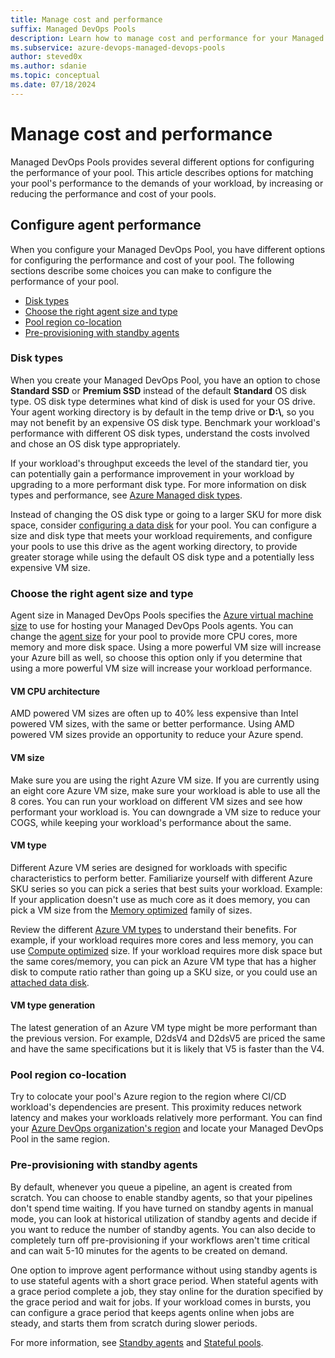 ```yaml
---
title: Manage cost and performance
suffix: Managed DevOps Pools
description: Learn how to manage cost and performance for your Managed DevOps Pools.
ms.subservice: azure-devops-managed-devops-pools
author: steved0x
ms.author: sdanie
ms.topic: conceptual
ms.date: 07/18/2024
---
```


# Manage cost and performance

Managed DevOps Pools provides several different options for configuring the performance of your pool. This article describes options for matching your pool's performance to the demands of your workload, by increasing or reducing the performance and cost of your pools.

## Configure agent performance

When you configure your Managed DevOps Pool, you have different options for configuring the performance and cost of your pool. The following sections describe some choices you can make to configure the performance of your pool.

* [Disk types](#disk-types)
* [Choose the right agent size and type](#choose-the-right-agent-size-and-type)
* [Pool region co-location](#pool-region-co-location)
* [Pre-provisioning with standby agents](#pre-provisioning-with-standby-agents)

### Disk types

When you create your Managed DevOps Pool, you have an option to chose **Standard SSD** or **Premium SSD** instead of the default **Standard** OS disk type. OS disk type determines what kind of disk is used for your OS drive. Your agent working directory is by default in the temp drive or **D:\\**, so you may not benefit by an expensive OS disk type. Benchmark your workload's performance with different OS disk types, understand the costs involved and chose an OS disk type appropriately.

If your workload's throughput exceeds the level of the standard tier, you can potentially gain a performance improvement in your workload by upgrading to a more performant disk type. For more information on disk types and performance, see [Azure Managed disk types](/azure/virtual-machines/disks-types).

Instead of changing the OS disk type or going to a larger SKU for more disk space, consider [configuring a data disk](configure-storage.md) for your pool. You can configure a size and disk type that meets your workload requirements, and configure your pools to use this drive as the agent working directory, to provide greater storage while using the default OS disk type and a potentially less expensive VM size.

### Choose the right agent size and type

Agent size in Managed DevOps Pools specifies the [Azure virtual machine size](/azure/virtual-machines/sizes) to use for hosting your Managed DevOps Pools agents. You can change the [agent size](configure-pool-settings.md#agent-size) for your pool to provide more CPU cores, more memory and more disk space. Using a more powerful VM size will increase your Azure bill as well, so choose this option only if you determine that using a more powerful VM size will increase your workload performance.

#### VM CPU architecture

AMD powered VM sizes are often up to 40% less expensive than Intel powered VM sizes, with the same or better performance. Using AMD powered VM sizes provide an opportunity to reduce your Azure spend.

#### VM size

Make sure you are using the right Azure VM size. If you are currently using an eight core Azure VM size, make sure your workload is able to use all the 8 cores. You can run your workload on different VM sizes and see how performant your workload is. You can downgrade a VM size to reduce your COGS, while keeping your workload's performance about the same.

#### VM type

Different Azure VM series are designed for workloads with specific characteristics to perform better. Familiarize yourself with different Azure SKU series so you can pick a series that best suits your workload. Example: If your application doesn't use as much core as it does memory, you can pick a VM size from the [Memory optimized](/azure/virtual-machines/sizes-memory) family of sizes.

Review the different [Azure VM types](/azure/virtual-machines/sizes) to understand their benefits. For example, if your workload requires more cores and less memory, you can use [Compute optimized](/azure/virtual-machines/sizes-compute) size. If your workload requires more disk space but the same cores/memory, you can pick an Azure VM type that has a higher disk to compute ratio rather than going up a SKU size, or you could use an [attached data disk](configure-storage.md).

#### VM type generation

The latest generation of an Azure VM type might be more performant than the previous version. For example, D2dsV4 and D2dsV5 are priced the same and have the same specifications but it is likely that V5 is faster than the V4. 

### Pool region co-location

Try to colocate your pool's Azure region to the region where CI/CD workload's dependencies are present. This proximity reduces network latency and makes your workloads relatively more performant. You can find your [Azure DevOps organization's region](/azure/devops/organizations/accounts/change-organization-location) and locate your Managed DevOps Pool in the same region.

### Pre-provisioning with standby agents

By default, whenever you queue a pipeline, an agent is created from scratch. You can choose to enable standby agents, so that your pipelines don't spend time waiting. If you have turned on standby agents in manual mode, you can look at historical utilization of standby agents and decide if you want to reduce the number of standby agents. You can also decide to completely turn off pre-provisioning if your workflows aren't time critical and can wait 5-10 minutes for the agents to be created on demand.

One option to improve agent performance without using standby agents is to use stateful agents with a short grace period. When stateful agents with a grace period complete a job, they stay online for the duration specified by the grace period and wait for jobs. If your workload comes in bursts, you can configure a grace period that keeps agents online when jobs are steady, and starts them from scratch during slower periods.

For more information, see [Standby agents](configure-scaling.md#standby-agent-mode) and [Stateful pools](configure-scaling.md#stateful-pools).


